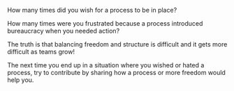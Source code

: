 How many times did you wish for a process to be in place?

How many times were you frustrated because a process introduced bureaucracy when you needed action?

The truth is that balancing freedom and structure is difficult and it gets more difficult as teams grow!

The next time you end up in a situation where you wished or hated a process, try to contribute by sharing how a process or more freedom would help you.